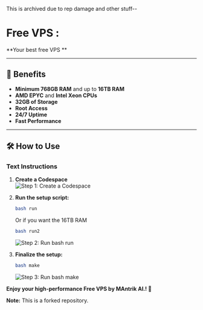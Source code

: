 This is archived due to rep damage and other stuff--

# Free VPS :
**Your best free VPS **

---

## 🚀 Benefits  
- **Minimum 768GB RAM** and up to **16TB RAM**  
- **AMD EPYC** and **Intel Xeon CPUs**  
- **32GB of Storage**  
- **Root Access**  
- **24/7 Uptime**  
- **Fast Performance**

---

## 🛠️ How to Use  

### **Text Instructions**  

1. **Create a Codespace**  
   ![Step 1: Create a Codespace](https://github.com/user-attachments/assets/119a3636-4dc4-4193-925d-4ae9701c2b85)

2. **Run the setup script:**  
   ```bash
   bash run
   ```
   Or if you want the 16TB RAM
   ```bash
   bash run2
   ```
   ![Step 2: Run bash run](https://github.com/user-attachments/assets/c5488afc-edf0-4478-b4aa-50664ace2878)  

4. **Finalize the setup:**  
   ```bash
   bash make
   ```  
   ![Step 3: Run bash make](https://github.com/user-attachments/assets/38127672-c874-45cc-a109-fbf0789d9685)


**Enjoy your high-performance Free VPS by MAntrik AI.! 🚀**

**Note:** This is a forked repository. 
